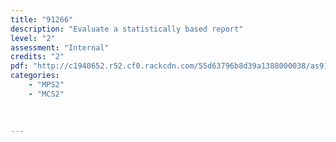```yaml
---
title: "91266"
description: "Evaluate a statistically based report"
level: "2"
assessment: "Internal"
credits: "2"
pdf: "http://c1940652.r52.cf0.rackcdn.com/55d63796b8d39a1388000038/as91266.pdf"
categories:
    - "MPS2"
    - "MCS2"
    
    
    
---
```

